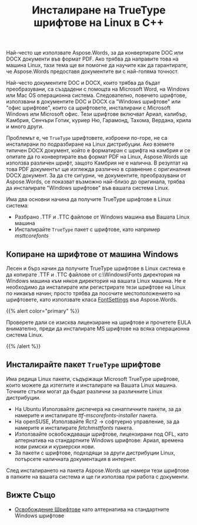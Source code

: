 ﻿---
title: Инсталиране на TrueType шрифтове на Linux в C++
second_title: Aspose.Words за C++
articleTitle: Инсталиране на TrueType шрифтове на Linux
linktitle: Инсталиране на TrueType шрифтове на Linux
description: "Aspose.Words за C++ позволява рендиране на документ, създаден с Microsoft Word на Linux машина с най-голяма точност. За да направите това, копирайте файлове с шрифтове от машина Windows или инсталирайте пакет `TrueType` шрифт на вашата машина Linux."
type: docs
weight: 20
url: /bg/cpp/install-truetype-fonts-on-linux/
timestamp: 2024-01-27-14-07-04
---

Най-често ще използвате Aspose.Words, за да конвертирате DOC или DOCX документи във формат PDF. Ако трябва да направите това на машина Linux, тази тема ще ви помогне да научите как да гарантирате, че Aspose.Words предоставя документите ви с най-голяма точност.

Най-често документите DOC и DOCX, които трябва да бъдат преобразувани, са създадени с помощта на Microsoft Word, на Windows или Mac OS операционна система. Следователно, повечето шрифтове, използвани в документите DOC и DOCX са "Windows шрифтове" или "офис шрифтове", които са шрифтовете, инсталирани с Microsoft Windows или Microsoft офис. Тези шрифтове включват Ариал, калибър, Камбрия, Сенчъри Готик, куриер Ню, Гарамонд, Тахома, Вердана, крила и много други.

Проблемът е, че `TrueType` шрифтовете, изброени по-горе, не са инсталирани по подразбиране на Linux дистрибуции. Ако вземете типичен DOCX документ, който е форматиран с шрифта на камбрия и се опитате да го конвертирате във формат PDF на Linux, Aspose.Words ще използва различен шрифт, защото Камбрия не е налична. В резултат на това PDF документът ще изглежда различно в сравнение с оригиналния DOCX документ. За да сте сигурни, че документите, преобразувани от Aspose.Words, се показват възможно най-близо до оригинала, трябва да инсталирате "Windows шрифтове" във вашата система Linux.

Има два основни начина да получите TrueType шрифтове в Linux система:

- Разбрано .TTF и .TTC файлове от Windows машина във Вашата Linux машина
- Инсталирайте `TrueType` пакет с шрифтове, като например *msttcorefonts*

## Копиране на шрифтове от машина Windows

Лесен и бърз начин да получите TrueType шрифтове в Linux система е да копирате .TTF и .TTC файлове от с:\Windows\Fonts директория на Windows машина към някоя директория на вашата Linux машина. Не е необходимо да инсталирате или регистрирате тези шрифтове на Linux по никакъв начин; просто трябва да посочите местоположението на шрифтовете, като използвате класа [FontSettings](https://reference.aspose.com/words/cpp/class/aspose.words.fonts.font_settings) във Aspose.Words.

{{% alert color="primary" %}}

Проверете дали се изисква лицензиране на шрифтове и прочетете EULA внимателно, преди да инсталирате MS шрифтове на всяка операционна система Linux.

{{% /alert %}}

## Инсталирайте пакет `TrueType` шрифтове

Има редица Linux пакети, съдържащи Microsoft TrueType шрифтове, които можете да изтеглите и инсталирате на Вашата Linux машина. Точните стъпки могат да бъдат различни за различните Linux дистрибуции.

- На Ubuntu Използвайте диспечера на синаптичните пакети, за да намерите и инсталирате *ttf-mscorefonts-installer* пакета.
- На openSUSE, Използвайте Яст2 → софтуерно управление, за да намерите и инсталирате *fetchmsttfonts* пакета.
- Използвайте освобождаващи шрифтове, лицензирани под OFL, като алтернатива на стандартните Windows шрифтове: Ариал, времена нови римски и куриерски нови.
- За пакети с шрифтове, подходящи за други дистрибуции Linux, потърсете наличната документация в интернет.

След инсталирането на пакета Aspose.Words ще намери тези шрифтове в папките на вашата система и ще ги използва при работа с документи.

## Вижте Също

- [Освобождение Шрифтове](https://github.com/liberationfonts) като алтернатива на стандартните Windows шрифтове
